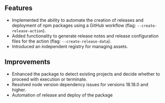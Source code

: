 ## Features
- Implemented the ability to automate the creation of releases and deployment of npm packages using a GitHub workflow (flag: `--create-release-action`).
- Added functionality to generate release notes and release configuration files for the action (flag: `--create-release-data`).
- Introduced an independent registry for managing assets.

## Improvements
- Enhanced the package to detect existing projects and decide whether to proceed with execution or terminate.
- Resolved node version dependency issues for versions 18.18.0 and higher.
- Automation of release and deploy of the package 
